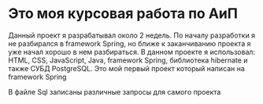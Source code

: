 # Это моя курсовая работа по АиП
<p>Данный проект я разрабатывал около 2 недель. По началу разработки я не разбирался в framework Spring, но ближе к заканчиванию проекта я уже начал хорошо в нем разбираться. В данном проекте я использовал: HTML, CSS, JavaScript, Java, framework Spring, библиотека hibernate и также СУБД PostgreSQL. Это мой первый проект который написан на framework Spring</p>
<p>В файле Sql записаны различные запросы для самого проекта</p>
